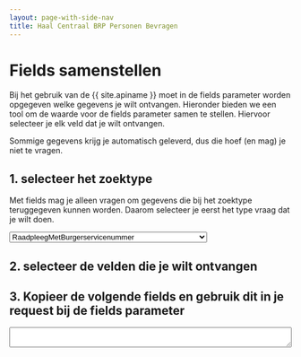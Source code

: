 ```yaml
---
layout: page-with-side-nav
title: Haal Centraal BRP Personen Bevragen
---
```



<style>
  .check-tree li {
    list-style-type: none
  }

  #fields {
    width: 100%;
  }

  .hidden {
    display: none;
  }

  .toggleButton {
    background-color: darkgray;
    color: white;
    border-radius: 50%;
    border-style: none;
    font-weight: 800;
    cursor: pointer;
    width: 1em;
    height: 1em;
  }

  .toggleButton:hover {
    background-color: black;
  }
</style>

# Fields samenstellen
Bij het gebruik van de {{ site.apiname }} moet in de fields parameter worden opgegeven welke gegevens je wilt ontvangen.
Hieronder bieden we een tool om de waarde voor de fields parameter samen te stellen. Hiervoor selecteer je elk veld dat je wilt ontvangen.

Sommige gegevens krijg je automatisch geleverd, dus die hoef (en mag) je niet te vragen.

## 1. selecteer het zoektype
Met fields mag je alleen vragen om gegevens die bij het zoektype teruggegeven kunnen worden. Daarom selecteer je eerst het type vraag dat je wilt doen.

<select id="searchType" onchange="loadFieldsList()">
  <option value="Persoon">RaadpleegMetBurgerservicenummer</option>
  <option value="PersoonBeperkt">ZoekMetGeslachtsnaamEnGeboortedatum</option>
  <option value="PersoonBeperkt">ZoekMetNaamEnGemeenteVanInschrijving</option>
  <option value="PersoonBeperkt">ZoekMetPostcodeEnHuisnummer</option>
  <option value="PersoonBeperkt">ZoekMetStraatHuisnummerEnGemeenteVanInschrijving</option>
  <option value="PersoonBeperkt">ZoekMetNummeraanduidingIdentificatie</option>
</select>

## 2. selecteer de velden die je wilt ontvangen

<div id="selectors"></div>

## 3. Kopieer de volgende fields en gebruik dit in je request bij de fields parameter

<textarea id="fields"></textarea>

<script>
  loadFieldsList();


  function loadFieldsList() {
    document.getElementById("fields").value = "";

    var responseObjectName = document.getElementById("searchType").value;

    var ajaxRequest = new XMLHttpRequest();
    ajaxRequest.onreadystatechange = function(){
      if(ajaxRequest.readyState == 4){
        if(ajaxRequest.status == 200){
          renderFieldSelectors(responseObjectName, ajaxRequest.responseText.split(/\r?\n/))
        } else {
          document.getElementById("selectors").innerHTML = "Status error: " + ajaxRequest.status;
        }
      }
    }

    ajaxRequest.open("GET", "https://raw.githubusercontent.com/BRP-API/Haal-Centraal-BRP-bevragen/master/features/fields-filtered-" + responseObjectName + ".csv", true);
    ajaxRequest.send();
  }

  function renderFieldSelectors(responseObjectName, fieldsList) {
    fieldsList.shift(); // kolomkop overslaan

    var selectors = document.getElementById("selectors");
    selectors.innerHTML = '<ul id="fields-tree" class="check-tree"></ul>';
    addTreeItem(fieldsList);
    hideUselessToggleButtons();
  }

  function addTreeItem(fieldsList) {
    if (fieldsList.length == 0) { return; }

    var field = fieldsList.shift();
    if (field=="") { addTreeItem(fieldsList); return; }

    var parent = document.getElementById("fields-tree");
    if (field.split('.').length > 1) { parent = document.getElementById(field.split('.').slice(0, -1).join('.') + '-list'); }

    li = document.createElement('li');
    li.innerHTML = `<input type="checkbox" id="${field}" onchange="click_item(this)"/> `;
    li.innerHTML += field.split('.').slice(-1);
    li.innerHTML += ` <button id="${field}-toggle" onclick="toggleGroupFields('${field}')" class="toggleButton">+</button>`;
    li.innerHTML += `<ul id="${field}-list" class="hidden"></ul>`;
    parent.appendChild(li);

    addTreeItem(fieldsList);
  }

  function hideUselessToggleButtons() {
    for (element of document.getElementById("fields-tree").getElementsByTagName("li")) {
      var id = element.getElementsByTagName("input")[0].id;
      if (document.getElementById(id + '-list').children.length == 0) {
        document.getElementById(id + '-toggle').classList.add("hidden");
      }
    }
  }

  function click_item(item) {
    setChildren(item);
    setParent(item);
    setFields();
  }

  function setChildren(item) {
    if (document.getElementById(item.id + "-list").children.length > 0)
    {
      for (child of document.getElementById(item.id + "-list").children) {
        child.getElementsByTagName("input")[0].checked = item.checked;
        child.getElementsByTagName("input")[0].indeterminate = false;
        setChildren(child.getElementsByTagName("input")[0])
      }
    }
  }

  function setParent(item) {
    if (item.id.split('.').length < 2) { return; }

    parentId = item.id.split('.').slice(0, -1).join('.');
    parent = document.getElementById(parentId);

    determineCheckStatus(parent);

    setParent(parent);
  }

  function determineCheckStatus(item) {
    var checked = 0;
    var notChecked = 0;

    for (child of document.getElementById(item.id + "-list").children) {
      if (child.getElementsByTagName("input")[0].checked == true) { 
        checked += 1; 
      } else if ( child.getElementsByTagName("input")[0].indeterminate == true) {
        checked += 1;
        notChecked += 1;
      } else {
        notChecked += 1;
      }
    }

    if (checked > 0 && notChecked == 0) {
      item.checked = true;
      item.indeterminate = false;
      return;
    }
    if (checked > 0 && notChecked > 0) {
      item.checked = false;
      item.indeterminate = true;
      return;
    }

    // checked == 0;
    item.checked = false;
    item.indeterminate = false;
  }

  function setFields() {
    fields = [];

    elements = document.getElementById("fields-tree").getElementsByTagName("input");
    for (element of elements) {
      if (element.id.split('.').length > 1) {
        parentId = element.id.split('.').slice(0, -1).join('.');
        if (document.getElementById(parentId).checked == true) { continue; }
      }

      if (element.checked == true) { fields.push(element.id); }
    };

    document.getElementById("fields").value = JSON.stringify(fields);
  }

  function toggleGroupFields(group) {
    var list = document.getElementById(group + '-list');
    var toggleButton = document.getElementById(group + '-toggle');
    if (list.classList.contains('hidden')) {
      list.classList.remove('hidden');
      toggleButton.innerHTML = '-';
    } else {
      list.classList.add('hidden');
      toggleButton.innerHTML = '+';
    }
  }
</script>
